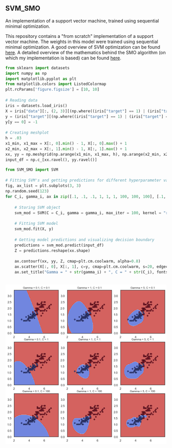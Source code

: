 ## SVM_SMO

An implementation of a support vector machine, trained using sequential minimal optimization.

This repository contains a "from scratch" implementation of a support vector machine. The weights in this model were trained using sequential minimal optimization. A good overview of SVM optimization can be found [here](http://cs229.stanford.edu/materials/smo.pdf). A detailed overview of the mathematics behind the SMO algorithm (on which my implementation is based) can be found [here](http://fourier.eng.hmc.edu/e176/lectures/ch9/node9.html).


```python
from sklearn import datasets
import numpy as np
import matplotlib.pyplot as plt
from matplotlib.colors import ListedColormap
plt.rcParams['figure.figsize'] = [10, 10]

# Reading data
iris = datasets.load_iris()
X = iris["data"][:, (2, 3)][(np.where((iris["target"] == 1) | (iris["target"] == 2)))]
y = (iris["target"][(np.where((iris["target"] == 1) | (iris["target"] == 2)))] == 2).astype(np.float64)
y[y == 0] = -1

# Creating meshplot
h = .03
x1_min, x1_max = X[:, 0].min() - 1, X[:, 0].max() + 1
x2_min, x2_max = X[:, 1].min() - 1, X[:, 1].max() + 1
xx, yy = np.meshgrid(np.arange(x1_min, x1_max, h), np.arange(x2_min, x2_max, h))
input_df = np.c_[xx.ravel(), yy.ravel()]
```


```python
from SVM_SMO import SVM 

# Fitting SVM's and getting predictions for different hyperparameter values 
fig, ax_list = plt.subplots(3, 3)
np.random.seed(123)
for C_i, gamma_i, ax in zip([.1, .1, .1, 1, 1, 1, 100, 100, 100], [.1, 1, 5, .1, 1, 5, .1, 1, 5], ax_list.flatten()):
    
    # Storing SVM object
    svm_mod = SVM(C = C_i, gamma = gamma_i, max_iter = 100, kernel = "rbf")

    # Fitting SVM model
    svm_mod.fit(X, y)
    
    # Getting model predictions and visualizing decision boundary
    predictions = svm_mod.predict(input_df)
    Z = predictions.reshape(xx.shape)
    
    ax.contourf(xx, yy, Z, cmap=plt.cm.coolwarm, alpha=0.8)
    ax.scatter(X[:, 0], X[:, 1], c=y, cmap=plt.cm.coolwarm, s=20, edgecolors='k')
    ax.set_title("Gamma = " + str(gamma_i) + ", C = " + str(C_i), fontsize=10)
  
```


![png](README_files/README_2_0.png)



```python

```


```python

```
